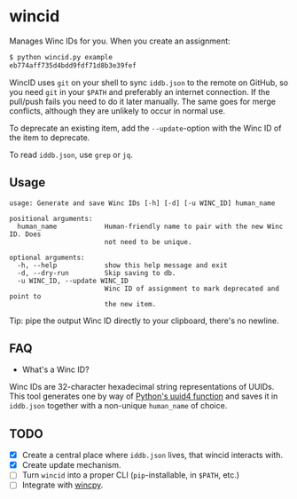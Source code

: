 # wincid

Manages Winc IDs for you. When you create an assignment:

```bash
$ python wincid.py example
eb774aff735d4bdd9fdf71d8b3e39fef
```

WincID uses `git` on your shell to sync `iddb.json` to the remote on GitHub, so
you need `git` in your `$PATH` and preferably an internet connection. If the
pull/push fails you need to do it later manually. The same goes for merge
conflicts, although they are unlikely to occur in normal use.

To deprecate an existing item, add the `--update`-option with the Winc ID of
the item to deprecate.

To read `iddb.json`, use `grep` or `jq`.

## Usage

```
usage: Generate and save Winc IDs [-h] [-d] [-u WINC_ID] human_name

positional arguments:
  human_name            Human-friendly name to pair with the new Winc ID. Does
                        not need to be unique.

optional arguments:
  -h, --help            show this help message and exit
  -d, --dry-run         Skip saving to db.
  -u WINC_ID, --update WINC_ID
                        Winc ID of assignment to mark deprecated and point to
                        the new item.
```

Tip: pipe the output Winc ID directly to your clipboard, there's no newline.

## FAQ

* What's a Winc ID?

Winc IDs are 32-character hexadecimal string representations of UUIDs. This
tool generates one by way of [Python's uuid4 function](https://docs.python.org/3/library/uuid.html#uuid.uuid4)
and saves it in `iddb.json` together with a non-unique `human_name` of choice.

## TODO

- [x] Create a central place where `iddb.json` lives, that wincid interacts
      with.
- [x] Create update mechanism.
- [ ] Turn `wincid` into a proper CLI (`pip`-installable, in `$PATH`, etc.)
- [ ] Integrate with [wincpy](https://github.com/WincAcademy/wincpy).
